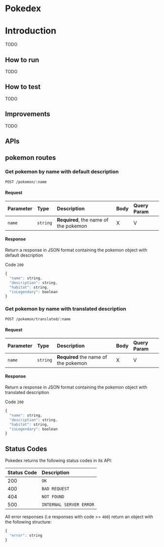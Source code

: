 # Pokedex

# Introduction

TODO

## How to run

TODO


## How to test

TODO


## Improvements

TODO


## APIs

## pokemon routes

### Get pokemon by name with default description

```http
POST /pokemon/:name
```
#### Request

| Parameter | Type | Description | Body | Query Param |
| :--- | :--- | :--- | :--- | :--- |
| `name` | `string` | **Required**, the name of the pokemon | X | V |

#### Response

Return a response in JSON format containing the pokemon object with default description

Code `200`
```javascript
{
  "name": string,
  "description": string,
  "habitat": string,
  "isLegendary": boolean
}
```
### Get pokemon by name with translated description

```http
POST /pokemon/translated/:name
```
#### Request
| Parameter | Type | Description | Body | Query Param |
| :--- | :--- | :--- | :--- | :--- |
| `name` | `string` | **Required** the name of the pokemon | X | V |

#### Response

Return a response in JSON format containing the pokemon object with translated description

Code `200`
```javascript
{
  "name": string,
  "description": string,
  "habitat": string,
  "isLegendary": boolean
}
```

## Status Codes

Pokedex returns the following status codes in its API:

| Status Code | Description |
| :--- | :--- | 
| 200 | `OK` |
| 400 | `BAD REQUEST` |
| 404 | `NOT FOUND` |
| 500 | `INTERNAL SERVER ERROR` |

All error responses (i.e responses with code >= `400`) return an object with the following structure:
```javascript
{
  "error": string
}
```